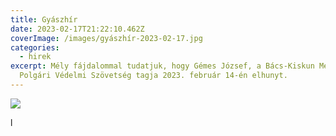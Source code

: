 ```yaml
---
title: Gyászhír
date: 2023-02-17T21:22:10.462Z
coverImage: /images/gyászhír-2023-02-17.jpg
categories:
  - hirek
excerpt: Mély fájdalommal tudatjuk, hogy Gémes József, a Bács-Kiskun Megyei
  Polgári Védelmi Szövetség tagja 2023. február 14-én elhunyt.
---
```

![](/images/2017-03-01-19.jpg)

  ﻿l